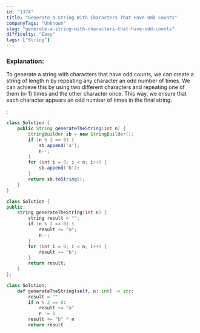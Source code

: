 ```yaml
---
id: "1374"
title: "Generate a String With Characters That Have Odd Counts"
companyTags: "Unknown"
slug: "generate-a-string-with-characters-that-have-odd-counts"
difficulty: "Easy"
tags: ["String"]
---
```


### Explanation:
To generate a string with characters that have odd counts, we can create a string of length n by repeating any character an odd number of times. We can achieve this by using two different characters and repeating one of them (n-1) times and the other character once. This way, we ensure that each character appears an odd number of times in the final string.

:

```java
class Solution {
    public String generateTheString(int n) {
        StringBuilder sb = new StringBuilder();
        if (n % 2 == 0) {
            sb.append('a');
            n--;
        }
        for (int i = 0; i < n; i++) {
            sb.append('b');
        }
        return sb.toString();
    }
}
```

```cpp
class Solution {
public:
    string generateTheString(int n) {
        string result = "";
        if (n % 2 == 0) {
            result += "a";
            n--;
        }
        for (int i = 0; i < n; i++) {
            result += "b";
        }
        return result;
    }
};
```

```python
class Solution:
    def generateTheString(self, n: int) -> str:
        result = ""
        if n % 2 == 0:
            result += "a"
            n -= 1
        result += "b" * n
        return result
```